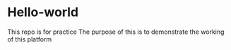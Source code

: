 # Hello-world
This repo is for practice
The purpose of this is to demonstrate the working of this platform
